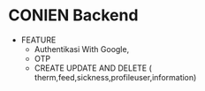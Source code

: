 # CONIEN Backend

- FEATURE
    * Authentikasi With Google,
    * OTP
    * CREATE UPDATE AND DELETE ( therm,feed,sickness,profileuser,information)
